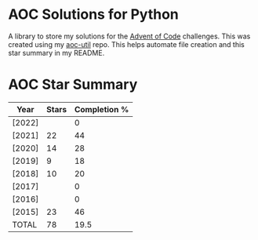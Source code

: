 # AOC Solutions for Python
A library to store my solutions for the <a href=https://adventofcode.com>Advent of Code</a>
challenges. This was created using my <a href=https://github.com/jaceiverson/aoc-util>aoc-util</a> repo. This helps automate file creation and this star summary in my README.

# AOC Star Summary
| Year   |   Stars |   Completion % |
|--------|---------|----------------|
| [2022] |         |            0   |
| [2021] |      22 |           44   |
| [2020] |      14 |           28   |
| [2019] |       9 |           18   |
| [2018] |      10 |           20   |
| [2017] |         |            0   |
| [2016] |         |            0   |
| [2015] |      23 |           46   |
| TOTAL  |      78 |           19.5 |


